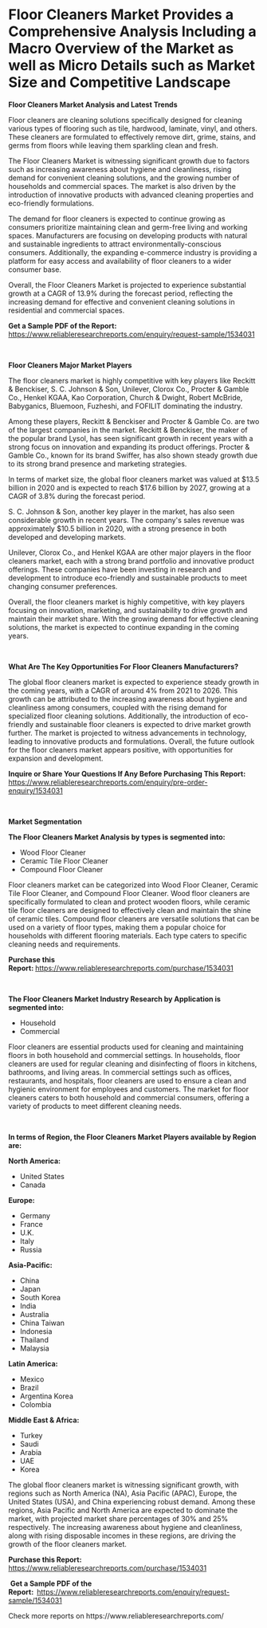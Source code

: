 <p><h1>Floor Cleaners Market Provides a Comprehensive Analysis Including a Macro Overview of the Market as well as Micro Details such as Market Size and Competitive Landscape</h1></p><p><strong>Floor Cleaners Market Analysis and Latest Trends</strong></p>
<p><p>Floor cleaners are cleaning solutions specifically designed for cleaning various types of flooring such as tile, hardwood, laminate, vinyl, and others. These cleaners are formulated to effectively remove dirt, grime, stains, and germs from floors while leaving them sparkling clean and fresh.</p><p>The Floor Cleaners Market is witnessing significant growth due to factors such as increasing awareness about hygiene and cleanliness, rising demand for convenient cleaning solutions, and the growing number of households and commercial spaces. The market is also driven by the introduction of innovative products with advanced cleaning properties and eco-friendly formulations.</p><p>The demand for floor cleaners is expected to continue growing as consumers prioritize maintaining clean and germ-free living and working spaces. Manufacturers are focusing on developing products with natural and sustainable ingredients to attract environmentally-conscious consumers. Additionally, the expanding e-commerce industry is providing a platform for easy access and availability of floor cleaners to a wider consumer base.</p><p>Overall, the Floor Cleaners Market is projected to experience substantial growth at a CAGR of 13.9% during the forecast period, reflecting the increasing demand for effective and convenient cleaning solutions in residential and commercial spaces.</p></p>
<p><strong>Get a Sample PDF of the Report:&nbsp;</strong> <a href="https://www.reliableresearchreports.com/enquiry/request-sample/1534031">https://www.reliableresearchreports.com/enquiry/request-sample/1534031</a></p>
<p>&nbsp;</p>
<p><strong>Floor Cleaners Major Market Players</strong></p>
<p><p>The floor cleaners market is highly competitive with key players like Reckitt & Benckiser, S. C. Johnson & Son, Unilever, Clorox Co., Procter & Gamble Co., Henkel KGAA, Kao Corporation, Church & Dwight, Robert McBride, Babyganics, Bluemoon, Fuzheshi, and FOFILIT dominating the industry.</p><p>Among these players, Reckitt & Benckiser and Procter & Gamble Co. are two of the largest companies in the market. Reckitt & Benckiser, the maker of the popular brand Lysol, has seen significant growth in recent years with a strong focus on innovation and expanding its product offerings. Procter & Gamble Co., known for its brand Swiffer, has also shown steady growth due to its strong brand presence and marketing strategies.</p><p>In terms of market size, the global floor cleaners market was valued at $13.5 billion in 2020 and is expected to reach $17.6 billion by 2027, growing at a CAGR of 3.8% during the forecast period.</p><p>S. C. Johnson & Son, another key player in the market, has also seen considerable growth in recent years. The company's sales revenue was approximately $10.5 billion in 2020, with a strong presence in both developed and developing markets.</p><p>Unilever, Clorox Co., and Henkel KGAA are other major players in the floor cleaners market, each with a strong brand portfolio and innovative product offerings. These companies have been investing in research and development to introduce eco-friendly and sustainable products to meet changing consumer preferences.</p><p>Overall, the floor cleaners market is highly competitive, with key players focusing on innovation, marketing, and sustainability to drive growth and maintain their market share. With the growing demand for effective cleaning solutions, the market is expected to continue expanding in the coming years.</p></p>
<p>&nbsp;</p>
<p><strong>What Are The Key Opportunities For Floor Cleaners Manufacturers?</strong></p>
<p><p>The global floor cleaners market is expected to experience steady growth in the coming years, with a CAGR of around 4% from 2021 to 2026. This growth can be attributed to the increasing awareness about hygiene and cleanliness among consumers, coupled with the rising demand for specialized floor cleaning solutions. Additionally, the introduction of eco-friendly and sustainable floor cleaners is expected to drive market growth further. The market is projected to witness advancements in technology, leading to innovative products and formulations. Overall, the future outlook for the floor cleaners market appears positive, with opportunities for expansion and development.</p></p>
<p><strong>Inquire or Share Your Questions If Any Before Purchasing This Report:</strong> <a href="https://www.reliableresearchreports.com/enquiry/pre-order-enquiry/1534031">https://www.reliableresearchreports.com/enquiry/pre-order-enquiry/1534031</a></p>
<p>&nbsp;</p>
<p><strong>Market Segmentation</strong></p>
<p><strong>The Floor Cleaners Market Analysis by types is segmented into:</strong></p>
<p><ul><li>Wood Floor Cleaner</li><li>Ceramic Tile Floor Cleaner</li><li>Compound Floor Cleaner</li></ul></p>
<p><p>Floor cleaners market can be categorized into Wood Floor Cleaner, Ceramic Tile Floor Cleaner, and Compound Floor Cleaner. Wood floor cleaners are specifically formulated to clean and protect wooden floors, while ceramic tile floor cleaners are designed to effectively clean and maintain the shine of ceramic tiles. Compound floor cleaners are versatile solutions that can be used on a variety of floor types, making them a popular choice for households with different flooring materials. Each type caters to specific cleaning needs and requirements.</p></p>
<p><strong>Purchase this Report:&nbsp;</strong><a href="https://www.reliableresearchreports.com/purchase/1534031">https://www.reliableresearchreports.com/purchase/1534031</a></p>
<p>&nbsp;</p>
<p><strong>The Floor Cleaners Market Industry Research by Application is segmented into:</strong></p>
<p><ul><li>Household</li><li>Commercial</li></ul></p>
<p><p>Floor cleaners are essential products used for cleaning and maintaining floors in both household and commercial settings. In households, floor cleaners are used for regular cleaning and disinfecting of floors in kitchens, bathrooms, and living areas. In commercial settings such as offices, restaurants, and hospitals, floor cleaners are used to ensure a clean and hygienic environment for employees and customers. The market for floor cleaners caters to both household and commercial consumers, offering a variety of products to meet different cleaning needs.</p></p>
<p>&nbsp;</p>
<p><strong>In terms of Region, the Floor Cleaners Market Players available by Region are:</strong></p>
<p>
    <p> <strong> North America: </strong>
        <ul>
            <li>United States</li>
            <li>Canada</li>
        </ul>
        </p> 
    <p> <strong> Europe: </strong>
        <ul>
            <li>Germany</li>
            <li>France</li>
            <li>U.K.</li>
            <li>Italy</li>
            <li>Russia</li>
        </ul>
        </p> 
    <p> <strong> Asia-Pacific: </strong>
        <ul>
            <li>China</li>
            <li>Japan</li>
            <li>South Korea</li>
            <li>India</li>
            <li>Australia</li>
            <li>China Taiwan</li>
            <li>Indonesia</li>
            <li>Thailand</li>
            <li>Malaysia</li>
        </ul>
        </p> 
    <p> <strong> Latin America: </strong>
        <ul>
            <li>Mexico</li>
            <li>Brazil</li>
            <li>Argentina Korea</li>
            <li>Colombia</li>
        </ul>
        </p> 
    <p> <strong> Middle East & Africa: </strong>
        <ul>
            <li>Turkey</li>
            <li>Saudi</li>
            <li>Arabia</li>
            <li>UAE</li>
            <li>Korea</li>
        </ul>
    </p>
    </p>
<p><p>The global floor cleaners market is witnessing significant growth, with regions such as North America (NA), Asia Pacific (APAC), Europe, the United States (USA), and China experiencing robust demand. Among these regions, Asia Pacific and North America are expected to dominate the market, with projected market share percentages of 30% and 25% respectively. The increasing awareness about hygiene and cleanliness, along with rising disposable incomes in these regions, are driving the growth of the floor cleaners market.</p></p>
<p><strong>Purchase this Report: </strong><a href="https://www.reliableresearchreports.com/purchase/1534031">https://www.reliableresearchreports.com/purchase/1534031</a></p>
<p>&nbsp;<strong>Get a Sample PDF of the Report:&nbsp;&nbsp;</strong><a href="https://www.reliableresearchreports.com/enquiry/request-sample/1534031">https://www.reliableresearchreports.com/enquiry/request-sample/1534031</a></p>
<p><strong></strong></p>
<p>Check more reports on https://www.reliableresearchreports.com/</p>